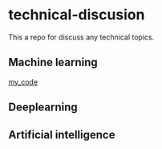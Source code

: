 # technical-discusion

This a repo for discuss any technical topics. 

## Machine learning
[my_code](https://gist.github.com/xandercj/36445cca4dc14d288b43fdd527787e0c#file-prueba-py)
## Deeplearning
## Artificial intelligence
